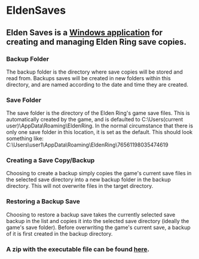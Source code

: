 # EldenSaves
## Elden Saves is a [Windows application](https://github.com/steven-nash/EldenSaves/blob/main/EldenSaves.zip) for creating and managing Elden Ring save copies.

### Backup Folder
The backup folder is the directory where save copies will be stored and read from.
Backups saves will be created in new folders within this directory, and are named according to the
date and time they are created.

### Save Folder
The save folder is the directory of the Elden Ring's game save files. This is automatically created
by the game, and is defaulted to C:\Users\(current user)\AppData\Roaming\EldenRing.
In the normal circumstance that there is only one save folder in this location, it is set as the default.
This should look something like: C:\Users\user1\AppData\Roaming\EldenRing\76561198035474619

### Creating a Save Copy/Backup
Choosing to create a backup simply copies the game's current save files in the selected save directory 
into a new backup folder in the backup directory. This will not overwrite files in the target directory.

### Restoring a Backup Save
Choosing to restore a backup save takes the currently selected save backup in the list and copies it
into the selected save directory (ideally the game's save folder). Before overwriting the game's
current save, a backup of it is first created in the backup directory.

### A zip with the executable file can be found [here](https://github.com/steven-nash/EldenSaves/blob/main/EldenSaves.zip).
